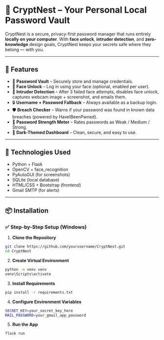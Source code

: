 # 🔐 CryptNest – Your Personal Local Password Vault

CryptNest is a secure, privacy-first password manager that runs entirely **locally on your computer**. With **face unlock**, **intruder detection**, and **zero-knowledge** design goals, CryptNest keeps your secrets safe where they belong — with you.

---

## 🚀 Features

- 🔐 **Password Vault** – Securely store and manage credentials.
- 👤 **Face Unlock** – Log in using your face (optional, enabled per user).
- 🧠 **Intruder Detection** – After 3 failed face attempts, disables face unlock, captures webcam image + screenshot, and emails them.
- 🔒 **Username + Password Fallback** – Always available as a backup login.
- 🛡️ **Breach Checker** – Warns if your password was found in known data breaches (powered by HaveIBeenPwned).
- 💪 **Password Strength Meter** – Rates passwords as Weak / Medium / Strong.
- 🎨 **Dark-Themed Dashboard** – Clean, secure, and easy to use.

---

## 🧰 Technologies Used

- Python + Flask
- OpenCV + face_recognition
- PyAutoGUI (for screenshots)
- SQLite (local database)
- HTML/CSS + Bootstrap (frontend)
- Gmail SMTP (for alerts)

---

## 📦 Installation

### ✅ Step-by-Step Setup (Windows)

1. **Clone the Repository**
```bash
git clone https://github.com/yourusername/CryptNest.git
cd CryptNest
```

2. **Create Virtual Environment**
```bash
python -m venv venv
venv\Scripts\activate
```

3. **Install Requirements**
```bash
pip install -r requirements.txt
```

4. **Configure Environment Variables**
```bash
SECRET_KEY=your_secret_key_here
MAIL_PASSWORD=your_gmail_app_password
```

5. **Run the App**
```bash
flask run
```